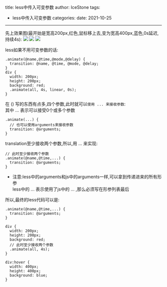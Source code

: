 title: less中传入可变参数
author: IceStone 
tags: 
  - less中传入可变参数
categories: 
date: 2021-10-25
---
先上效果图(最开始是宽高200px,红色,鼠标移上去,变为宽高400px,蓝色,0s延迟,持续4s):
![](images/4tp6ezsb0d.png)
![](images/jt7y9fgs20.png)
![](images/uyv60aqzwd.png)

less如果不用可变参数的话:
```less
.animate(@name,@time,@mode,@delay) {
  transition: @name, @time, @mode, @delay;
}
div {
  width: 200px;
  height: 200px;
  background: red;
  .animate(all, 4s, linear, 0s);
}
```
在 () 写的东西有点多,四个参数,此时就可以`使用 ... 来接收参数`:<br>
其中 ... 表示可以接受0个或多个参数
```less
.animate(...) {
  // 也可以使用arguments来接收参数
  transition: @arguments;
}
```

translation至少接收两个参数,所以,用 ... 来实现:
```less
// 此时至少接收两个参数
.animate(@name,@time,...) {
  transition: @arguments;
}
```
* 注意:less中的arguments和js中的arguments一样,可以拿到传递进来的所有形参<br>
less中的 ... 表示使用了js中的 ... ,那么必须写在形参列表最后

所以,最终的less代码可以是:
```less
.animate(@name,@time,...) {
  transition: @arguments;
}

div {
  width: 200px;
  height: 200px;
  background: red;
  // 此时至少接收两个参数
  .animate(all, 4s);
}

div:hover {
  width: 400px;
  height: 400px;
  background: blue;
}
```
